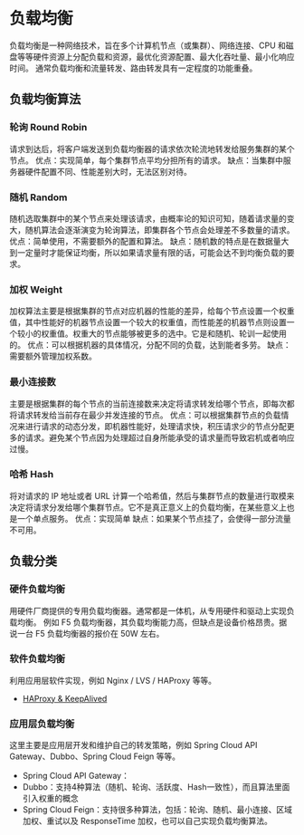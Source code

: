 
# 负载均衡
负载均衡是一种网络技术，旨在多个计算机节点（或集群）、网络连接、CPU 和磁盘等等硬件资源上分配负载和资源，最优化资源配置、最大化吞吐量、最小化响应时间。
通常负载均衡和流量转发、路由转发具有一定程度的功能重叠。

## 负载均衡算法

### 轮询 Round Robin
请求到达后，将客户端发送到负载均衡器的请求依次轮流地转发给服务集群的某个节点。
优点：实现简单，每个集群节点平均分担所有的请求。
缺点：当集群中服务器硬件配置不同、性能差别大时，无法区别对待。

### 随机 Random
随机选取集群中的某个节点来处理该请求，由概率论的知识可知，随着请求量的变大，随机算法会逐渐演变为轮询算法，即集群各个节点会处理差不多数量的请求。
优点：简单使用，不需要额外的配置和算法。
缺点：随机数的特点是在数据量大到一定量时才能保证均衡，所以如果请求量有限的话，可能会达不到均衡负载的要求。

### 加权 Weight
加权算法主要是根据集群的节点对应机器的性能的差异，给每个节点设置一个权重值，其中性能好的机器节点设置一个较大的权重值，而性能差的机器节点则设置一个较小的权重值。权重大的节点能够被更多的选中。它是和随机、轮训一起使用的。
优点：可以根据机器的具体情况，分配不同的负载，达到能者多劳。
缺点：需要额外管理加权系数。

### 最小连接数
主要是根据集群的每个节点的当前连接数来决定将请求转发给哪个节点，即每次都将请求转发给当前存在最少并发连接的节点。
优点：可以根据集群节点的负载情况来进行请求的动态分发，即机器性能好，处理请求快，积压请求少的节点分配更多的请求。避免某个节点因为处理超过自身所能承受的请求量而导致宕机或者响应过慢。

### 哈希 Hash
将对请求的 IP 地址或者 URL 计算一个哈希值，然后与集群节点的数量进行取模来决定将请求分发给哪个集群节点。它不是真正意义上的负载均衡，在某些意义上也是一个单点服务。
优点：实现简单
缺点：如果某个节点挂了，会使得一部分流量不可用。

## 负载分类

### 硬件负载均衡
用硬件厂商提供的专用负载均衡器。通常都是一体机，从专用硬件和驱动上实现负载均衡。
例如 F5 负载均衡器，其负载均衡能力高，但缺点是设备价格昂贵。据说一台 F5 负载均衡器的报价在 50W 左右。

### 软件负载均衡
利用应用层软件实现，例如 Nginx / LVS / HAProxy 等等。

- [HAProxy & KeepAlived](https://www.yuque.com/leryn/wiki/lbs.haproxy?view=doc_embed)

### 应用层负载均衡
这里主要是应用层开发和维护自己的转发策略，例如 Spring Cloud API Gateway、Dubbo、Spring Cloud Feign 等等。

- Spring Cloud API Gateway：
- Dubbo：支持4种算法（随机、轮询、活跃度、Hash一致性），而且算法里面引入权重的概念
- Spring Cloud Feign：支持很多种算法，包括：轮询、随机、最小连接、区域加权、重试以及 ResponseTime 加权，也可以自己实现负载均衡算法。
